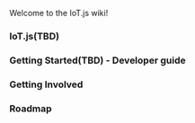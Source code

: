 Welcome to the IoT.js wiki!

### IoT.js(TBD)
### Getting Started(TBD) - Developer guide
### Getting Involved
### Roadmap